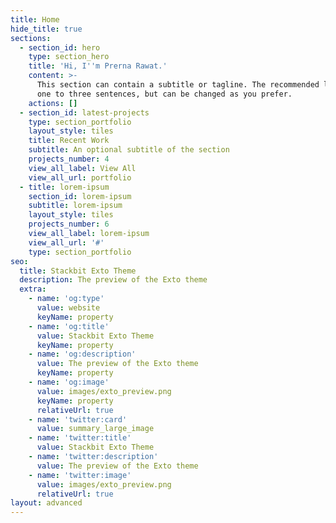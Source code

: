 ```yaml
---
title: Home
hide_title: true
sections:
  - section_id: hero
    type: section_hero
    title: 'Hi, I''m Prerna Rawat.'
    content: >-
      This section can contain a subtitle or tagline. The recommended length is
      one to three sentences, but can be changed as you prefer.
    actions: []
  - section_id: latest-projects
    type: section_portfolio
    layout_style: tiles
    title: Recent Work
    subtitle: An optional subtitle of the section
    projects_number: 4
    view_all_label: View All
    view_all_url: portfolio
  - title: lorem-ipsum
    section_id: lorem-ipsum
    subtitle: lorem-ipsum
    layout_style: tiles
    projects_number: 6
    view_all_label: lorem-ipsum
    view_all_url: '#'
    type: section_portfolio
seo:
  title: Stackbit Exto Theme
  description: The preview of the Exto theme
  extra:
    - name: 'og:type'
      value: website
      keyName: property
    - name: 'og:title'
      value: Stackbit Exto Theme
      keyName: property
    - name: 'og:description'
      value: The preview of the Exto theme
      keyName: property
    - name: 'og:image'
      value: images/exto_preview.png
      keyName: property
      relativeUrl: true
    - name: 'twitter:card'
      value: summary_large_image
    - name: 'twitter:title'
      value: Stackbit Exto Theme
    - name: 'twitter:description'
      value: The preview of the Exto theme
    - name: 'twitter:image'
      value: images/exto_preview.png
      relativeUrl: true
layout: advanced
---
```

